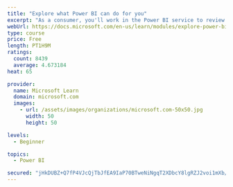 ```yaml
---
title: "Explore what Power BI can do for you"
excerpt: "As a consumer, you'll work in the Power BI service to review and interact with content that has been shared with you. This module provides the foundational information that you need to work effectively in the Power BI service."
webUrl: https://docs.microsoft.com/en-us/learn/modules/explore-power-bi-service/
type: course
price: Free
length: PT1H9M
ratings:
  count: 8439
  average: 4.673184
heat: 65

provider:
  name: Microsoft Learn
  domain: microsoft.com
  images:
    - url: /assets/images/organizations/microsoft.com-50x50.jpg
      width: 50
      height: 50

levels:
  - Beginner

topics:
  - Power BI

secured: "jHkDUBZ+Q7fP4VJcQjTbJfEA9IaP70BTweNiNgqT2XDbcY8lgRZJ2voi1mXb/nj49yUotK3HQtyoVWyHUUCwpeR2DRLOr4BG0wLeDkcfmHz3KHUV0njW7xsIa1kKJPptha6RKoctGKXAl7cfx/tMmiHPnit6dVekVuGbQMhHBOASnHKhg1sxGalV0fDFU1TG7tguV00PNd8tWNSsrrKFg4/XZNRblV1dETUzx5AhXESgVs4DDgJTV+faVw+Hz6QlkDw7tF30gNHvuMZFD0JliYu4+RP6R7Mp/wPCHBvTVj5F4ocxU4aLcXvVFJvWP1HcVaktX3vN1BiScdRKn2zIoqDLwbwCoZil7RuLKtl9dThtnB4AVlk7ZbtTj71HTmhiZimhDE/Mbz/1+qIILhO/Ky+Cz7QQoctLmYdFSGxB8wo=;vqv19/d4+6z0B3nmKIaYeA=="
---
```


